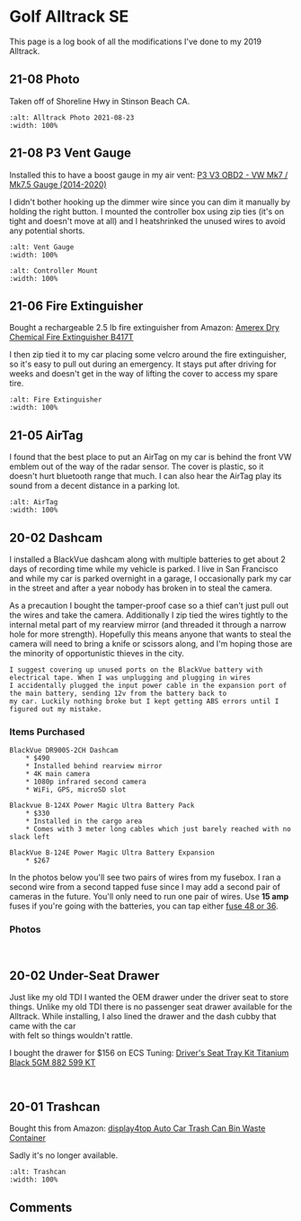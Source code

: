 # Golf Alltrack SE

This page is a log book of all the modifications I've done to my 2019 Alltrack.

## 21-08 Photo

Taken off of Shoreline Hwy in Stinson Beach CA.

```{image} _static/img/alltrack_photo_2021-08-23.jpg
:alt: Alltrack Photo 2021-08-23
:width: 100%
```

## 21-08 P3 Vent Gauge

Installed this to have a boost gauge in my air vent:
[P3 V3 OBD2 - VW Mk7 / Mk7.5 Gauge (2014-2020)](https://www.p3cars.com/volkswagen/p3-v3-obd2-vw-mk7-mk7-5-gauge-2014-2019/)

I didn't bother hooking up the dimmer wire since you can dim it manually by holding the right button. I mounted the
controller box using zip ties (it's on tight and doesn't move at all) and I heatshrinked the unused wires to avoid any
potential shorts.

```{figure} _static/img/alltrack_vent_gauge.jpg
:alt: Vent Gauge
:width: 100%
```

```{figure} _static/img/alltrack_vent_install.jpg
:alt: Controller Mount
:width: 100%
```

## 21-06 Fire Extinguisher

Bought a rechargeable 2.5 lb fire extinguisher from Amazon:
[Amerex Dry Chemical Fire Extinguisher B417T](https://www.amazon.com/gp/product/B001VXRYCM)

I then zip tied it to my car placing some velcro around the fire extinguisher, so it's easy to pull out during an emergency.
It stays put after driving for weeks and doesn't get in the way of lifting the cover to access my spare tire.

```{image} _static/img/alltrack_fire_extinguisher.jpg
:alt: Fire Extinguisher
:width: 100%
```

## 21-05 AirTag

I found that the best place to put an AirTag on my car is behind the front VW emblem out of the way of the radar sensor. The
cover is plastic, so it doesn't hurt bluetooth range that much. I can also hear the AirTag play its sound from a decent
distance in a parking lot.

```{image} _static/img/alltrack_airtag.jpg
:alt: AirTag
:width: 100%
```

## 20-02 Dashcam

I installed a BlackVue dashcam along with multiple batteries to get about 2 days of recording time while my vehicle is
parked. I live in San Francisco and while my car is parked overnight in a garage, I occasionally park my car in the street
and after a year nobody has broken in to steal the camera.

As a precaution I bought the tamper-proof case so a thief can't just pull out the wires and take the camera. Additionally I
zip tied the wires tightly to the internal metal part of my rearview mirror (and threaded it through a narrow hole for more
strength). Hopefully this means anyone that wants to steal the camera will need to bring a knife or scissors along, and I'm
hoping those are the minority of opportunistic thieves in the city.

```{note}
I suggest covering up unused ports on the BlackVue battery with electrical tape. When I was unplugging and plugging in wires
I accidentally plugged the input power cable in the expansion port of the main battery, sending 12v from the battery back to
my car. Luckily nothing broke but I kept getting ABS errors until I figured out my mistake.
```

### Items Purchased

```{glossary}
BlackVue DR900S-2CH Dashcam
    * $490
    * Installed behind rearview mirror
    * 4K main camera
    * 1080p infrared second camera
    * WiFi, GPS, microSD slot

Blackvue B-124X Power Magic Ultra Battery Pack
    * $330
    * Installed in the cargo area
    * Comes with 3 meter long cables which just barely reached with no slack left

BlackVue B-124E Power Magic Ultra Battery Expansion
    * $267
```

In the photos below you'll see two pairs of wires from my fusebox. I ran a second wire from a second tapped fuse since I may
add a second pair of cameras in the future. You'll only need to run one pair of wires. Use **15 amp** fuses if you're going
with the batteries, you can tap either
[fuse 48 or 36](https://fuse-box.info/volkswagen/volkswagen-golf-vii-mk7-2013-2020-fuses).

### Photos

```{imgur-image} 9dVe8pY
```

```{imgur-embed} a/Z3HBWOX
```

## 20-02 Under-Seat Drawer

Just like my old TDI I wanted the OEM drawer under the driver seat to store things. Unlike my old TDI there is no passenger
seat drawer available for the Alltrack. While installing, I also lined the drawer and the dash cubby that came with the car\
with felt so things wouldn't rattle.

I bought the drawer for $156 on ECS Tuning:
[Driver's Seat Tray Kit Titanium Black 5GM 882 599 KT](https://www.ecstuning.com/b-genuine-volkswagen-audi-parts/drivers-seat-tray-kit-titanium-black/5gm882599kt/)

```{imgur-image} W7T6lmB
```

```{imgur-embed} a/7PauDgm
```

## 20-01 Trashcan

Bought this from Amazon:
[display4top Auto Car Trash Can Bin Waste Container](https://www.amazon.com/gp/product/B07TCT96SH)

Sadly it's no longer available.

```{image} _static/img/alltrack_trashcan.jpg
:alt: Trashcan
:width: 100%
```

## Comments

```{disqus}
```
